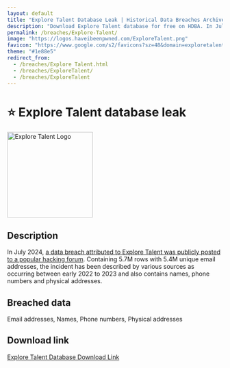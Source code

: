 ```yaml
---
layout: default
title: "Explore Talent Database Leak | Historical Data Breaches Archive"
description: "Download Explore Talent database for free on HDBA. In July 2024, a data breach attributed to Explore Talent was publicly posted to a popular hacking forum."
permalink: /breaches/Explore-Talent/
image: "https://logos.haveibeenpwned.com/ExploreTalent.png"
favicon: "https://www.google.com/s2/favicons?sz=48&domain=exploretalent.com"
theme: "#1e88e5"
redirect_from:
  - /breaches/Explore Talent.html
  - /breaches/ExploreTalent/
  - /breaches/ExploreTalent
---
```


# ⭐ Explore Talent database leak

<img src="https://logos.haveibeenpwned.com/ExploreTalent.png" alt="Explore Talent Logo" width="200" height="200">

## Description

In July 2024, <a href="https://redirect.trace.rip/?url=https://x.com/H4ckManac/status/1813528139881988225" target="_blank" rel="noopener">a data breach attributed to Explore Talent was publicly posted to a popular hacking forum</a>. Containing 5.7M rows with 5.4M unique email addresses, the incident has been described by various sources as occurring between early 2022 to 2023 and also contains names, phone numbers and physical addresses.

## Breached data

Email addresses, Names, Phone numbers, Physical addresses

## Download link

[Explore Talent Database Download Link](https://redirect.trace.rip/?url=https://buzzheavier.com/18u0dpmzrbxk)
